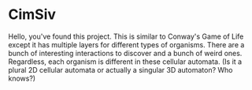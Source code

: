 # CimSiv
Hello, you've found this project.
This is similar to Conway's Game of Life except it has multiple layers for different types of organisms. There are a bunch of interesting interactions to discover and a bunch of weird ones.
Regardless, each organism is different in these cellular automata. (Is it a plural 2D cellular automata or actually a singular 3D automaton? Who knows?)
